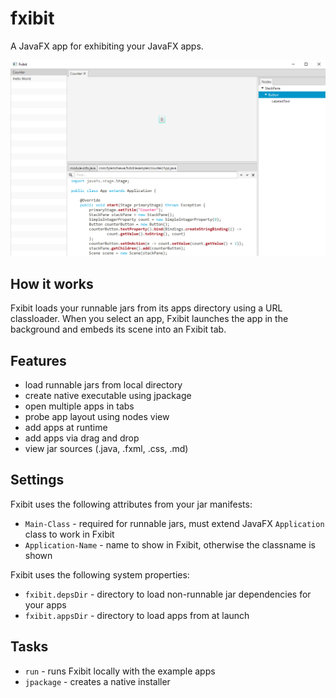 # fxibit
A JavaFX app for exhibiting your JavaFX apps.

![Screenshot](screenshot.png)

## How it works

Fxibit loads your runnable jars from its apps directory using a URL classloader. When you select an app, Fxibit launches the app in the background and embeds its scene into an Fxibit tab.

## Features

- load runnable jars from local directory
- create native executable using jpackage
- open multiple apps in tabs
- probe app layout using nodes view
- add apps at runtime
- add apps via drag and drop
- view jar sources (.java, .fxml, .css, .md)

## Settings

Fxibit uses the following attributes from your jar manifests:
- `Main-Class` - required for runnable jars, must extend JavaFX `Application` class to work in Fxibit
- `Application-Name` - name to show in Fxibit, otherwise the classname is shown

Fxibit uses the following system properties:
- `fxibit.depsDir` - directory to load non-runnable jar dependencies for your apps
- `fxibit.appsDir` - directory to load apps from at launch

## Tasks

- `run` - runs Fxibit locally with the example apps
- `jpackage` - creates a native installer
